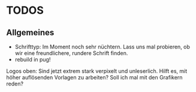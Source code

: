 # TODOS

## Allgemeines

* Schrifttyp: Im Moment noch sehr nüchtern. Lass uns mal probieren, ob wir eine freundlichere, rundere Schrift finden.
* rebuild in pug!

Logos oben: Sind jetzt extrem stark verpixelt und unleserlich. Hilft es, mit höher auflösenden Vorlagen zu arbeiten? Soll ich mal mit den Grafikern reden?
